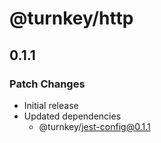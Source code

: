 # @turnkey/http

## 0.1.1

### Patch Changes

- Initial release
- Updated dependencies
  - @turnkey/jest-config@0.1.1
